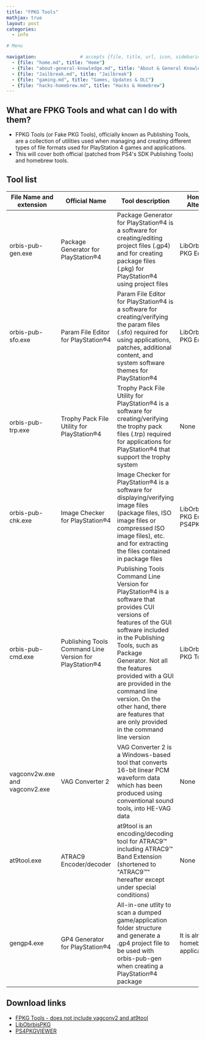 ```yaml
---
title: "FPKG Tools"
mathjax: true
layout: post
categories:
  - info

# Menu

navigation:                # accepts {file, title, url, icon, sidebaricon}
  - {file: "home.md", title: "Home"}
  - {file: "about-general-knowledge.md", title: "About & General Knowledge"}
  - {file: "Jailbreak.md", title: "Jailbreak"}
  - {file: "gaming.md", title: "Games, Updates & DLC"}
  - {file: "hacks-homebrew.md", title: "Hacks & Homebrew"}
---
```


## What are FPKG Tools and what can I do with them?

* FPKG Tools (or Fake PKG Tools), officially known as Publishing Tools, are a collection of utilities used when managing and creating different types of file formats used for PlayStation 4 games and applications.
* This will cover both official (patched from PS4's SDK Publishing Tools) and homebrew tools.

## Tool list

| File Name and extension | Official Name | Tool description | Homebrew Alternative |
| ----------------------- | ------------- | ---------------  |  ------------------  |
| orbis-pub-gen.exe | Package Generator for PlayStation®4 | Package Generator for PlayStation®4 is a software for creating/editing project files (.gp4) and for creating package files (.pkg) for PlayStation®4 using project files | LibOrbisPKG's PKG Editor |
| orbis-pub-sfo.exe | Param File Editor for PlayStation®4 | Param File Editor for PlayStation®4 is a software for creating/verifying the param files (.sfo) required for using applications, patches, additional content, and system software themes for PlayStation®4 | LibOrbisPKG's PKG Editor |
| orbis-pub-trp.exe | Trophy Pack File Utility for PlayStation®4 | Trophy Pack File Utility for PlayStation®4 is a software for creating/verifying the trophy pack files (.trp) required for applications for PlayStation®4 that support the trophy system | None |
| orbis-pub-chk.exe | Image Checker for PlayStation®4 | Image Checker for PlayStation®4 is a software for displaying/verifying image files (package files, ISO image files or compressed ISO image files), etc. and for extracting the files contained in package files | LibOrbisPKG's PKG Editor & PS4PKGVIEWER |
| orbis-pub-cmd.exe | Publishing Tools Command Line Version for PlayStation®4 | Publishing Tools Command Line Version for PlayStation®4 is a software that provides CUI versions of features of the GUI software included in the Publishing Tools, such as Package Generator. Not all the features provided with a GUI are provided in the command line version. On the other hand, there are features that are only provided in the command line version | LibOrbisPKG's PKG Tool |
| vagconv2w.exe and vagconv2.exe | VAG Converter 2 | VAG Converter 2 is a Windows-based tool that converts 16-bit linear PCM waveform data which has been produced using conventional sound tools, into HE-VAG data | None |
| at9tool.exe | ATRAC9 Encoder/decoder | at9tool is an encoding/decoding tool for ATRAC9™ including ATRAC9™ Band Extension (shortened to "ATRAC9™" hereafter except under special conditions) | None |
| gengp4.exe | GP4 Generator for PlayStation®4 | All-in-one utlity to scan a dumped game/application folder structure and generate a .gp4 project file to be used with orbis-pub-gen when creating a PlayStation®4 package | It is already a homebrew application | 

## Download links

* <a href="https://github.com/CyB1K/PS4-Fake-PKG-Tools-3.87"> FPKG Tools - does not include vagconv2 and at9tool </a>
* <a href="https://github.com/OpenOrbis/LibOrbisPkg"> LibObrbisPKG </a>
* <a href="https://sites.google.com/site/theleecherman/ps4pkgviewer"> PS4PKGVIEWER </a>
